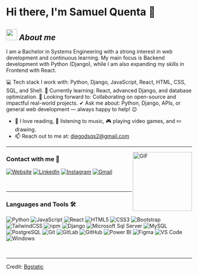 # Hi there, I'm Samuel Quenta 👋



## <img src="https://media.giphy.com/media/ObNTw8Uzwy6KQ/giphy.gif" width="30px">&nbsp;***About me***

I am a Bachelor in Systems Engineering with a strong interest in web development and continuous learning. My main focus is Backend development with Python (Django), while I am also expanding my skills in Frontend with React.

💻 Tech stack I work with: Python, Django, JavaScript, React, HTML, CSS, SQL, and Shell.
🌱 Currently learning: React, advanced Django, and database optimization.
👯 Looking forward to: Collaborating on open-source and impactful real-world projects.
✔ Ask me about: Python, Django, APIs, or general web development — always happy to help! 😉<br>
- 📖 I love reading, 🎵 listening to music, 🎮 playing video games, and ✏️ drawing.
- 📫 Reach out to me at: <a href="diegodsqs2@gmail.com">diegodsqs2@gmail.com</a>

---


<img align="right" alt="GIF" height="160px" src="https://media.giphy.com/media/du3J3cXyzhj75IOgvA/giphy.gif" />



### Contact with me 📝


[![Website](https://img.shields.io/badge/Website-Visit-000000?style=flat&logo=Google-chrome&logoColor=white)]([https://tu-sitio.com](https://samqs.github.io/myPortfolio/))
[![LinkedIn](https://img.shields.io/badge/LinkedIn-Connect-0A66C2?style=flat&logo=linkedin&logoColor=white)]([https://www.linkedin.com/in/tuusuario](https://www.linkedin.com/in/samuel-quenta-salas/))
[![Instagram](https://img.shields.io/badge/Instagram-Follow-E4405F?style=flat&logo=instagram&logoColor=white)]([https://www.instagram.com/tuusuario](https://www.instagram.com/dsammqs/?hl=es-la))
[![Gmail](https://img.shields.io/badge/Email-Contact-D14836?style=flat&logo=gmail&logoColor=white)](mailto:diegodsqs2@gmail.com)



<br />

---

### Languages and Tools 🛠 


![Python](http://img.shields.io/badge/-Python-3776AB?style=flat-square&logo=python&logoColor=ffffff)
![JavaScript](https://img.shields.io/badge/-JavaScript-%23F7DF1C?style=flat-square&logo=javascript&logoColor=000000&labelColor=%23F7DF1C&color=%23FFCE5A)
![React](https://img.shields.io/badge/-React-61DAFB?style=flat-square&logo=react&logoColor=ffffff)
![HTML5](https://img.shields.io/badge/-HTML5-%23E44D27?style=flat-square&logo=html5&logoColor=ffffff)
![CSS3](https://img.shields.io/badge/-CSS3-%231572B6?style=flat-square&logo=css3)
![Bootstrap](https://img.shields.io/badge/-Bootstrap-563D7C?style=flat-square&logo=Bootstrap)
![TailwindCSS](https://img.shields.io/badge/-TailwindCSS-38B2AC?style=flat-square&logo=tailwind-css&logoColor=ffffff)
![npm](https://img.shields.io/badge/-npm-CB3837?style=flat-square&logo=npm)
![Django](https://img.shields.io/badge/-Django-092E20?style=flat-square&logo=django&logoColor=ffffff)
![Microsoft Sql Server](https://img.shields.io/badge/-Sql%20Server-CC2927?style=flat-square&logo=microsoft-sql-server&logoColor=ffffff)
![MySQL](https://img.shields.io/badge/-MySQL-4479A1?style=flat-square&logo=mysql&logoColor=ffffff)
![PostgreSQL](https://img.shields.io/badge/-PostgreSQL-336791?style=flat-square&logo=postgresql&logoColor=ffffff)
![Git](https://img.shields.io/badge/-Git-%23F05032?style=flat-square&logo=git&logoColor=%23ffffff)
![GitLab](https://img.shields.io/badge/-GitLab-FCA121?style=flat-square&logo=gitlab)
![GitHub](https://img.shields.io/badge/-GitHub-181717?style=flat-square&logo=github)
![Power BI](https://img.shields.io/badge/-Power%20BI-F2C811?style=flat-square&logo=powerbi&logoColor=000000)
![Figma](https://img.shields.io/badge/-Figma-F24E1E?style=flat-square&logo=figma&logoColor=ffffff)
![VS Code](http://img.shields.io/badge/-VS%20Code-007ACC?style=flat-square&logo=visual-studio-code&logoColor=ffffff)
![Windows](http://img.shields.io/badge/-Windows-0078D6?style=flat-square&logo=windows&logoColor=ffffff)


<br/>

----
Credit: [Bgstatic](https://github.com/Bgstatic)


